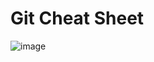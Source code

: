 # Git Cheat Sheet
![image](https://user-images.githubusercontent.com/65893273/141975562-47fa7f59-008a-4617-8e80-908852d133a6.png)
